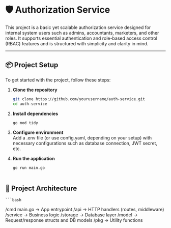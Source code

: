 # 🛡️ Authorization Service

This project is a basic yet scalable authorization service designed for internal system users such as admins, accountants, marketers, and other roles. It supports essential authentication and role-based access control (RBAC) features and is structured with simplicity and clarity in mind.

---

## 📦 Project Setup

To get started with the project, follow these steps:

1. **Clone the repository**  
   ```bash
   git clone https://github.com/yourusername/auth-service.git
   cd auth-service


2. **Install dependencies**  
   ```bash
   go mod tidy


3. **Configure environment**  
   Add a .env file (or use config.yaml, depending on your setup) with necessary configurations such as database connection, JWT secret, etc.


4. **Run the application**
    ```bash
    go run main.go



## 🧱 Project Architecture
    ```bash
  /cmd
        main.go      → App entrypoint
  /api               → HTTP handlers (routes, middleware)
  /service           → Business logic
  /storage           → Database layer
  /model             → Request/response structs and DB models
  /pkg               → Utility functions